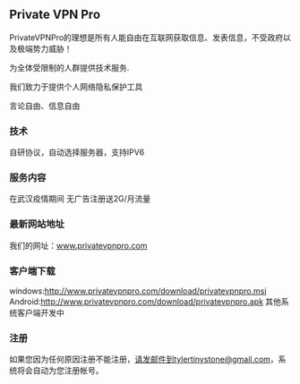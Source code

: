 ## Private VPN Pro

PrivateVPNPro的理想是所有人能自由在互联网获取信息、发表信息，不受政府以及极端势力威胁！

为全体受限制的人群提供技术服务.

我们致力于提供个人网络隐私保护工具

言论自由、信息自由
### 技术
自研协议，自动选择服务器，支持IPV6
### 服务内容
在武汉疫情期间 无广告注册送2G/月流量


### 最新网站地址

我们的网址：www.privatevpnpro.com


### 客户端下载
windows:http://www.privatevpnpro.com/download/privatevpnpro.msi
Android:http://www.privatevpnpro.com/download/privatevpnpro.apk
其他系统客户端开发中
### 注册
如果您因为任何原因注册不能注册，请发邮件到tylertinystone@gmail.com，系统将会自动为您注册帐号。
